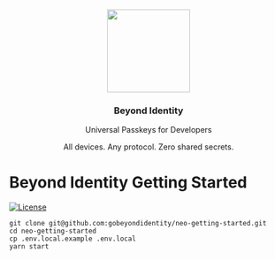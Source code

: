 <p align="center">
   <br/>
   <a href="https://developers.beyondidentity.com" target="_blank"><img src="https://user-images.githubusercontent.com/238738/178780350-489309c5-8fae-4121-a20b-562e8025c0ee.png" width="150px" ></a>
   <h3 align="center">Beyond Identity</h3>
   <p align="center">Universal Passkeys for Developers</p>
   <p align="center">
   All devices. Any protocol. Zero shared secrets.
   </p>
</p>

# Beyond Identity Getting Started

[![License](https://img.shields.io/badge/License-Apache%202.0-blue.svg)](https://opensource.org/licenses/Apache-2.0)

```
git clone git@github.com:gobeyondidentity/neo-getting-started.git
cd neo-getting-started
cp .env.local.example .env.local
yarn start
```
